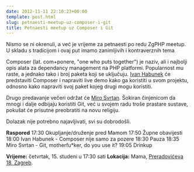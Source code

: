 ```yaml
---
date: 2012-11-11 22:10:23+00:00
template: post.html
slug: petnaesti-meetup-uz-composer-i-git
title: Petnaesti meetup uz Composer i Git
---
```


Nismo se ni okrenuli, a već je vrijeme za petnaesti po redu ZgPHP meetup. U skladu s tradicijom i ovaj put imamo zanimljivih i kontraverznih tema

Composer (lat. com+ponere, "one who puts together") je naziv, ali i najbolji opis alata za dependancy management na PHP platformi. Popularnost mu raste, a jednako tako i broj paketa koji se uključuju. [Ivan Habunek](https://twitter.com/ihabunek) će predstaviti Composer i napraviti live demo kako ga koristiti u svom projektu, odnosno kako napraviti svoj paket kojeg drugi mogu koristiti.

Drugo predavanje večeri održat će [Miro Svrtan](https://twitter.com/msvrtan). Šokiran činjenicom da mnogi i dalje odbijaju koristiti Git, već u svojem radu troše prastare sustave, pokušat će prisutne preobratiti na novu religiju.

Dolazak nije potrebno najavljivati, svi su dobrodošli.

**Raspored**
17:30 Okupljanje/druženje pred Mamom
17:50 Župne obavijesti
18:00 Ivan Habunek - Composer nije samo za pozere
18:30 Pauza
18:35 Miro Svrtan - Git, motherfu*ker, do you use it?
19:05 Drinkup

**Vrijeme:** četvrtak, 15. studeni u 17:30 sati
**Lokacija:** Mama, [Preradovićeva 18, Zagreb](http://bit.ly/QLhdIj).

